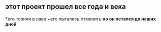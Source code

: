 ## этот проект прошел все года и века
*его топили в лаве
+его пытались отменить
**но он остался до наших дней**

